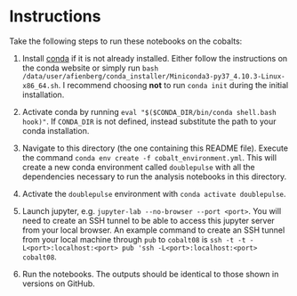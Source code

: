Instructions
============

Take the following steps to run these notebooks on the cobalts:

1. Install [conda](https://docs.conda.io/en/latest/miniconda.html) if it is not already installed. Either follow the instructions on the conda website or simply run `bash /data/user/afienberg/conda_installer/Miniconda3-py37_4.10.3-Linux-x86_64.sh`. I recommend choosing **not** to run `conda init` during the initial installation.

2. Activate conda by running `eval "$($CONDA_DIR/bin/conda shell.bash hook)"`. If `CONDA_DIR` is not defined, instead substitute the path to your conda installation.

3. Navigate to this directory (the one containing this README file). Execute the command `conda env create -f cobalt_environment.yml`. This will create a new conda environment called `doublepulse` with all the dependencies necessary to run the analysis notebooks in this directory. 

4. Activate the `doublepulse` environment with `conda activate doublepulse`.

5. Launch jupyter, e.g. `jupyter-lab --no-browser --port <port>`. You will need to create an SSH tunnel to be able to access this jupyter server from your local browser. An example command to create an SSH tunnel from your local machine through `pub` to `cobalt08` is `ssh -t -t -L<port>:localhost:<port> pub 'ssh -L<port>:localhost:<port> cobalt08`.

6. Run the notebooks. The outputs should be identical to those shown in versions on GitHub. 
